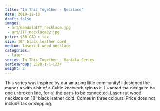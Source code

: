 ```yaml
---
title: "In This Together - Necklace"
date: 2019-12-10
draft: false
images:
 - art/mandalaITT_necklace.jpg
 - art/ITT_necklace32.jpg
price: $38 CAD + tax
size: 18" black leather cord
medium: lasercut wood necklace 
categories:
 - laser
series: In This Together - Mandala Series
seriesGroup: 2020-1-1-1234
weight: 2
---
```


This series was inspired by our amazing little community! I designed the mandala with a bit of a Celtic knotwork spin to it. I wanted the design to be one unbroken line, for all the parts to be connected. Laser cut wood necklace on 18" black leather cord. Comes in three colours. Price does not include tax or shipping.
